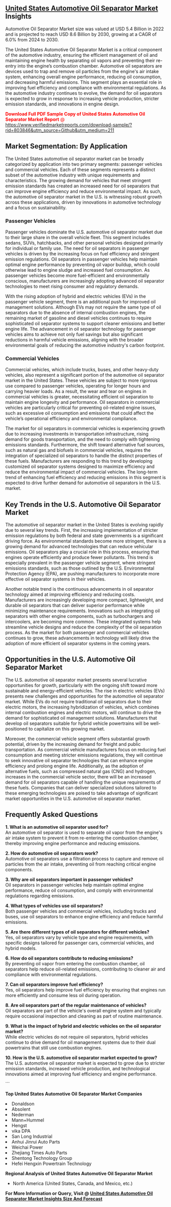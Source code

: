 <h2><a href="https://www.verifiedmarketreports.com/download-sample/?rid=803846&amp;utm_source=Github&amp;utm_medium=211" target="_blank">United States Automotive Oil Separator Market</a> Insights</h2><p>Automotive Oil Separator Market size was valued at USD 5.4 Billion in 2022 and is projected to reach USD 8.6 Billion by 2030, growing at a CAGR of 6.0% from 2024 to 2030.</p><p><p>The United States Automotive Oil Separator Market is a critical component of the automotive industry, ensuring the efficient management of oil and maintaining engine health by separating oil vapors and preventing their re-entry into the engine’s combustion chamber. Automotive oil separators are devices used to trap and remove oil particles from the engine's air intake system, enhancing overall engine performance, reducing oil consumption, and decreasing harmful emissions. This segment plays an essential role in improving fuel efficiency and compliance with environmental regulations. As the automotive industry continues to evolve, the demand for oil separators is expected to grow in response to increasing vehicle production, stricter emission standards, and innovations in engine design.</p><p><p><span class=""><span style="color: #ff0000;"><strong>Download Full PDF Sample Copy of United States Automotive Oil Separator Market Report</strong> @ </span><a href="https://www.verifiedmarketreports.com/download-sample/?rid=803846&amp;utm_source=Github&amp;utm_medium=211" target="_blank">https://www.verifiedmarketreports.com/download-sample/?rid=803846&amp;utm_source=Github&amp;utm_medium=211</a></span></p></p><h2>Market Segmentation: By Application</h2><p>The United States automotive oil separator market can be broadly categorized by application into two primary segments: passenger vehicles and commercial vehicles. Each of these segments represents a distinct subset of the automotive industry with unique requirements and characteristics. The growing demand for vehicles that meet stringent emission standards has created an increased need for oil separators that can improve engine efficiency and reduce environmental impact. As such, the automotive oil separator market in the U.S. is witnessing robust growth across these applications, driven by innovations in automotive technology and a focus on sustainability.</p><h3>Passenger Vehicles</h3><p>Passenger vehicles dominate the U.S. automotive oil separator market due to their large share in the overall vehicle fleet. This segment includes sedans, SUVs, hatchbacks, and other personal vehicles designed primarily for individual or family use. The need for oil separators in passenger vehicles is driven by the increasing focus on fuel efficiency and stringent emission regulations. Oil separators in passenger vehicles help maintain optimal engine performance by preventing oil vapor buildup, which could otherwise lead to engine sludge and increased fuel consumption. As passenger vehicles become more fuel-efficient and environmentally conscious, manufacturers are increasingly adopting advanced oil separator technologies to meet rising consumer and regulatory demands.</p><p>With the rising adoption of hybrid and electric vehicles (EVs) in the passenger vehicle segment, there is an additional push for improved oil management solutions. Although EVs may not require the same type of oil separators due to the absence of internal combustion engines, the remaining market of gasoline and diesel vehicles continues to require sophisticated oil separator systems to support cleaner emissions and better engine life. The advancement in oil separator technology for passenger vehicles aims to achieve not only fuel savings but also significant reductions in harmful vehicle emissions, aligning with the broader environmental goals of reducing the automotive industry's carbon footprint.</p><h3>Commercial Vehicles</h3><p>Commercial vehicles, which include trucks, buses, and other heavy-duty vehicles, also represent a significant portion of the automotive oil separator market in the United States. These vehicles are subject to more rigorous use compared to passenger vehicles, operating for longer hours and carrying heavier loads. As a result, the wear and tear on engines in commercial vehicles is greater, necessitating efficient oil separation to maintain engine longevity and performance. Oil separators in commercial vehicles are particularly critical for preventing oil-related engine issues, such as excessive oil consumption and emissions that could affect the vehicle’s operational efficiency and environmental compliance.</p><p>The market for oil separators in commercial vehicles is experiencing growth due to increasing investments in transportation infrastructure, rising demand for goods transportation, and the need to comply with tightening emissions standards. Furthermore, the shift toward alternative fuel sources, such as natural gas and biofuels in commercial vehicles, requires the integration of specialized oil separators to handle the distinct properties of these fuels. Manufacturers are responding to this trend by developing customized oil separator systems designed to maximize efficiency and reduce the environmental impact of commercial vehicles. The long-term trend of enhancing fuel efficiency and reducing emissions in this segment is expected to drive further demand for automotive oil separators in the U.S. market.</p><h2>Key Trends in the U.S. Automotive Oil Separator Market</h2><p>The automotive oil separator market in the United States is evolving rapidly due to several key trends. First, the increasing implementation of stricter emission regulations by both federal and state governments is a significant driving force. As environmental standards become more stringent, there is a growing demand for advanced technologies that can reduce vehicular emissions. Oil separators play a crucial role in this process, ensuring that engines operate efficiently and produce fewer pollutants. This trend is especially prevalent in the passenger vehicle segment, where stringent emissions standards, such as those outlined by the U.S. Environmental Protection Agency (EPA), are pushing manufacturers to incorporate more effective oil separator systems in their vehicles.</p><p>Another notable trend is the continuous advancements in oil separator technology aimed at improving efficiency and reducing costs. Manufacturers are increasingly developing more compact, lightweight, and durable oil separators that can deliver superior performance while minimizing maintenance requirements. Innovations such as integrating oil separators with other engine components, such as turbochargers and intercoolers, are becoming more common. These integrated systems help streamline vehicle designs and reduce the complexity of the oil separation process. As the market for both passenger and commercial vehicles continues to grow, these advancements in technology will likely drive the adoption of more efficient oil separator systems in the coming years.</p><h2>Opportunities in the U.S. Automotive Oil Separator Market</h2><p>The U.S. automotive oil separator market presents several lucrative opportunities for growth, particularly with the ongoing shift toward more sustainable and energy-efficient vehicles. The rise in electric vehicles (EVs) presents new challenges and opportunities for the automotive oil separator market. While EVs do not require traditional oil separators due to their electric motors, the increasing hybridization of vehicles, which combines internal combustion engines and electric motors, will continue to drive the demand for sophisticated oil management solutions. Manufacturers that develop oil separators suitable for hybrid vehicle powertrains will be well-positioned to capitalize on this growing market.</p><p>Moreover, the commercial vehicle segment offers substantial growth potential, driven by the increasing demand for freight and public transportation. As commercial vehicle manufacturers focus on reducing fuel consumption and meeting stricter emissions regulations, they will continue to seek innovative oil separator technologies that can enhance engine efficiency and prolong engine life. Additionally, as the adoption of alternative fuels, such as compressed natural gas (CNG) and hydrogen, increases in the commercial vehicle sector, there will be an increased demand for oil separators capable of handling the unique requirements of these fuels. Companies that can deliver specialized solutions tailored to these emerging technologies are poised to take advantage of significant market opportunities in the U.S. automotive oil separator market.</p><h2>Frequently Asked Questions</h2><p><strong>1. What is an automotive oil separator used for?</strong><br> An automotive oil separator is used to separate oil vapor from the engine's air intake system to prevent it from re-entering the combustion chamber, thereby improving engine performance and reducing emissions.</p><p><strong>2. How do automotive oil separators work?</strong><br> Automotive oil separators use a filtration process to capture and remove oil particles from the air intake, preventing oil from reaching critical engine components.</p><p><strong>3. Why are oil separators important in passenger vehicles?</strong><br> Oil separators in passenger vehicles help maintain optimal engine performance, reduce oil consumption, and comply with environmental regulations regarding emissions.</p><p><strong>4. What types of vehicles use oil separators?</strong><br> Both passenger vehicles and commercial vehicles, including trucks and buses, use oil separators to enhance engine efficiency and reduce harmful emissions.</p><p><strong>5. Are there different types of oil separators for different vehicles?</strong><br> Yes, oil separators vary by vehicle type and engine requirements, with specific designs tailored for passenger cars, commercial vehicles, and hybrid models.</p><p><strong>6. How do oil separators contribute to reducing emissions?</strong><br> By preventing oil vapor from entering the combustion chamber, oil separators help reduce oil-related emissions, contributing to cleaner air and compliance with environmental regulations.</p><p><strong>7. Can oil separators improve fuel efficiency?</strong><br> Yes, oil separators help improve fuel efficiency by ensuring that engines run more efficiently and consume less oil during operation.</p><p><strong>8. Are oil separators part of the regular maintenance of vehicles?</strong><br> Oil separators are part of the vehicle's overall engine system and typically require occasional inspection and cleaning as part of routine maintenance.</p><p><strong>9. What is the impact of hybrid and electric vehicles on the oil separator market?</strong><br> While electric vehicles do not require oil separators, hybrid vehicles continue to drive demand for oil management systems due to their dual powertrains that still use combustion engines.</p><p><strong>10. How is the U.S. automotive oil separator market expected to grow?</strong><br> The U.S. automotive oil separator market is expected to grow due to stricter emission standards, increased vehicle production, and technological innovations aimed at improving fuel efficiency and engine performance.</p>```</p><p><strong>Top United States Automotive Oil Separator Market Companies</strong></p><div data-test-id=""><p><li>Donaldson</li><li> Absolent</li><li> Nederman</li><li> Mann+Hummel</li><li> Hengst</li><li> vika DPA</li><li> San Long Industrial</li><li> Anhui Jinrui Auto Parts</li><li> Weichai Power</li><li> Zhejiang Times Auto Parts</li><li> Shentong Technology Group</li><li> Hefei Hengxin Powertrain Technology</li></p><div><strong>Regional Analysis of&nbsp;United States Automotive Oil Separator Market</strong></div><ul><li dir="ltr"><p dir="ltr">North America&nbsp;(United States, Canada, and Mexico, etc.)</p></li></ul><p><strong>For More Information or Query, Visit @&nbsp;</strong><strong><a href="https://www.verifiedmarketreports.com/product/automotive-oil-separator-market/?utm_source=Github&amp;utm_medium=211" target="_blank">United States Automotive Oil Separator Market Insights Size And Forecast</a></strong></p></div>
